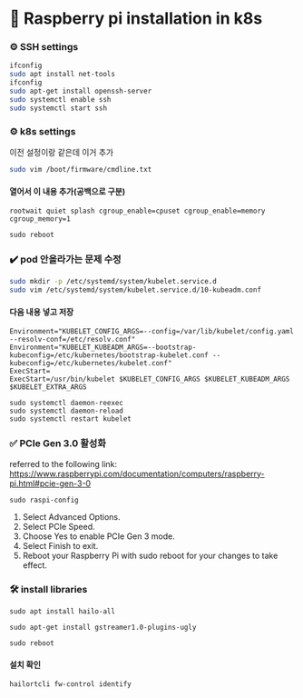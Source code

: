 # 🍓 Raspberry pi installation in k8s

### ⚙️ SSH settings

```bash
ifconfig
sudo apt install net-tools
ifconfig
sudo apt-get install openssh-server
sudo systemctl enable ssh
sudo systemctl start ssh
```

### ⚙️ k8s settings

이전 설정이랑 같은데 이거 추가
```bash
sudo vim /boot/firmware/cmdline.txt
```

#### 열어서 이 내용 추가(공백으로 구분)
```
rootwait quiet splash cgroup_enable=cpuset cgroup_enable=memory cgroup_memory=1
```

```
sudo reboot
```

### ✔️ pod 안올라가는 문제 수정
```bash
sudo mkdir -p /etc/systemd/system/kubelet.service.d
sudo vim /etc/systemd/system/kubelet.service.d/10-kubeadm.conf
```

#### 다음 내용 넣고 저장
```
Environment="KUBELET_CONFIG_ARGS=--config=/var/lib/kubelet/config.yaml --resolv-conf=/etc/resolv.conf"
Environment="KUBELET_KUBEADM_ARGS=--bootstrap-kubeconfig=/etc/kubernetes/bootstrap-kubelet.conf --kubeconfig=/etc/kubernetes/kubelet.conf"
ExecStart=
ExecStart=/usr/bin/kubelet $KUBELET_CONFIG_ARGS $KUBELET_KUBEADM_ARGS $KUBELET_EXTRA_ARGS
```

```
sudo systemctl daemon-reexec
sudo systemctl daemon-reload
sudo systemctl restart kubelet
```

### ✅ PCIe Gen 3.0 활성화
referred to the following link: https://www.raspberrypi.com/documentation/computers/raspberry-pi.html#pcie-gen-3-0

```
sudo raspi-config
```
1. Select Advanced Options.
2. Select PCIe Speed.
3. Choose Yes to enable PCIe Gen 3 mode.
4. Select Finish to exit.
5. Reboot your Raspberry Pi with sudo reboot for your changes to take effect.

### 🛠️ install libraries
```
sudo apt install hailo-all
```
```
sudo apt-get install gstreamer1.0-plugins-ugly
```
```
sudo reboot
```
#### 설치 확인
```
hailortcli fw-control identify
```
